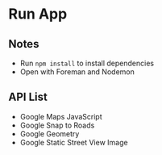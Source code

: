 # Run App

## Notes

* Run `npm install` to install dependencies
* Open with Foreman and Nodemon 

## API List

* Google Maps JavaScript
* Google Snap to Roads
* Google Geometry
* Google Static Street View Image
